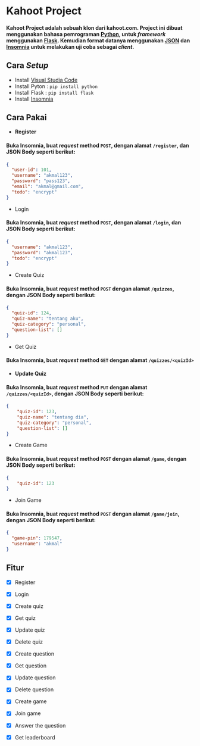 # Kahoot Project

#### Kahoot Project adalah sebuah klon dari kahoot.com. Project ini dibuat menggunakan bahasa pemrograman [Python](https://www.python.org/), untuk _framework_ menggunakan [Flask](http://flask.pocoo.org/). Kemudian format datanya menggunakan [JSON](https://www.json.org/) dan [Insomnia](https://insomnia.rest/) untuk melakukan uji coba sebagai _client_.

## Cara _Setup_
- Install [Visual Studia Code](https://code.visualstudio.com/) 
- Install Pyton : `pip install python`
- Install Flask : `pip install flask`
- Install [Insomnia](https://insomnia.rest/)

## Cara Pakai
- **Register**
#### Buka Insomnia, buat _request_ method `POST`, dengan alamat `/register`, dan JSON Body seperti berikut:
```json
{
  "user-id": 101,
  "username": "akmal123", 
  "password": "pass123",
  "email": "akmal@gmail.com",
  "todo": "encrypt"
}
```

- Login
#### Buka Insomnia, buat _request_ method `POST`, dengan alamat `/login`, dan JSON Body seperti berikut:
```json
{
  "username": "akmal123", 
  "password": "akmal123",
  "todo": "encrypt"
}
```

- Create Quiz
#### Buka Insomnia, buat _request_ method `POST` dengan alamat `/quizzes`, dengan JSON Body seperti berikut:
```json
{
  "quiz-id": 124,
  "quiz-name": "tentang aku",
  "quiz-category": "personal",
  "question-list": []
}
```

- Get Quiz
#### Buka Insomnia, buat _request_ method `GET` dengan alamat `/quizzes/<quizId>`

- **Update Quiz**
#### Buka Insomnia, buat _request_ method `PUT` dengan alamat `/quizzes/<quizId>`, dengan JSON Body seperti berikut:
```json
{
	"quiz-id": 123,
	"quiz-name": "tentang dia",
	"quiz-category": "personal",
	"question-list": []
}
```

- Create Game
#### Buka Insomnia, buat _request_ method `POST` dengan alamat `/game`, dengan JSON Body seperti berikut:
```json
{
	"quiz-id": 123
}
```

- Join Game
#### Buka Insomnia, buat _request_ method `POST` dengan alamat `/game/join`, dengan JSON Body seperti berikut:
```json
{
  "game-pin": 179547,
  "username": "akmal"
}
```

## Fitur
- [x] Register
- [x] Login
- [x] Create quiz
- [x] Get quiz
- [x] Update quiz
- [x] Delete quiz
- [x] Create question
- [x] Get question
- [x] Update question
- [x] Delete question
- [x] Create game
- [x] Join game
- [x] Answer the question
- [x] Get leaderboard



